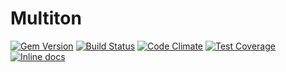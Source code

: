 # Multiton

[![Gem Version](http://img.shields.io/gem/v/ruby_multiton.svg)][gem]
[![Build Status](http://img.shields.io/travis/gdeoliveira/ruby_multiton/master.svg)][travis]
[![Code Climate](http://img.shields.io/codeclimate/github/gdeoliveira/ruby_multiton.svg)][codeclimate]
[![Test Coverage](http://img.shields.io/codeclimate/coverage/github/gdeoliveira/ruby_multiton.svg)][codeclimate]
[![Inline docs](http://inch-ci.org/github/gdeoliveira/ruby_multiton.svg?branch=master)][inch-ci]

[gem]: https://rubygems.org/gems/ruby_multiton
[travis]: http://travis-ci.org/gdeoliveira/ruby_multiton/branches
[codeclimate]: https://codeclimate.com/github/gdeoliveira/ruby_multiton
[inch-ci]: http://inch-ci.org/github/gdeoliveira/ruby_multiton
